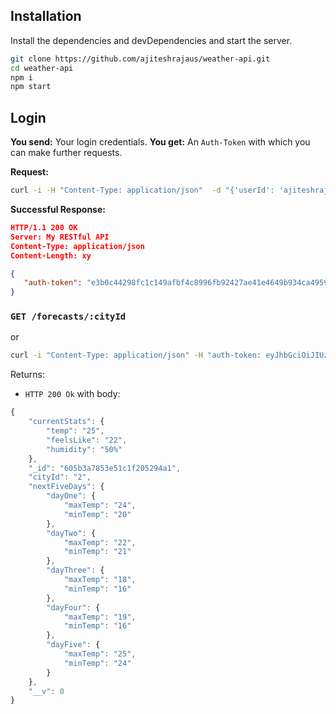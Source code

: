 ## Installation

Install the dependencies and devDependencies and start the server.

```sh
git clone https://github.com/ajiteshrajaus/weather-api.git
cd weather-api
npm i
npm start
```
## Login
**You send:**  Your  login credentials.
**You get:** An `Auth-Token` with which you can make further requests.

**Request:**
```bash
curl -i -H "Content-Type: application/json"  -d "{'userId': 'ajiteshraj'} http://localhost:3000/login
``` 

**Successful Response:**
```json
HTTP/1.1 200 OK
Server: My RESTful API
Content-Type: application/json
Content-Length: xy

{
   "auth-token": "e3b0c44298fc1c149afbf4c8996fb92427ae41e4649b934ca495991b7852b855"
}
```

### `GET /forecasts/:cityId`
 or
```bash
curl -i "Content-Type: application/json" -H "auth-token: eyJhbGciOiJIUzI1NiIsInR5cCI6IkpXVCJ9.eyJfaWQiOiJhaml0ZXNocmFqIiwiaWF0IjoxNjE2NTk1MjgxfQ.u0WA7H2ATMfFib2fn4L37SvZHAJuS3ljpwJDPOmpY2E" http://localhost:3000/forecasts/2
``` 

Returns:

* `HTTP 200 Ok` with body:
```js
{
    "currentStats": {
        "temp": "25",
        "feelsLike": "22",
        "humidity": "50%"
    },
    "_id": "605b3a7853e51c1f205294a1",
    "cityId": "2",
    "nextFiveDays": {
        "dayOne": {
            "maxTemp": "24",
            "minTemp": "20"
        },
        "dayTwo": {
            "maxTemp": "22",
            "minTemp": "21"
        },
        "dayThree": {
            "maxTemp": "18",
            "minTemp": "16"
        },
        "dayFour": {
            "maxTemp": "19",
            "minTemp": "16"
        },
        "dayFive": {
            "maxTemp": "25",
            "minTemp": "24"
        }
    },
    "__v": 0
}
```

